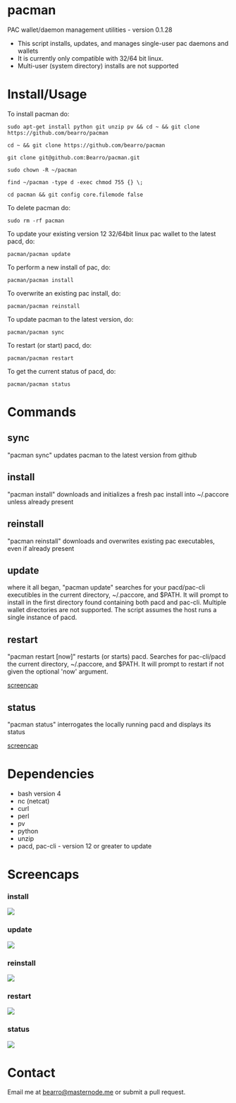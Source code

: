 # pacman

PAC wallet/daemon management utilities - version 0.1.28

* This script installs, updates, and manages single-user pac daemons and wallets
* It is currently only compatible with 32/64 bit linux.
* Multi-user (system directory) installs are not supported

# Install/Usage

To install pacman do:

    sudo apt-get install python git unzip pv && cd ~ && git clone https://github.com/bearro/pacman

    cd ~ && git clone https://github.com/bearro/pacman

    git clone git@github.com:Bearro/pacman.git

    sudo chown -R ~/pacman

    find ~/pacman -type d -exec chmod 755 {} \;

    cd pacman && git config core.filemode false



To delete pacman do:

    sudo rm -rf pacman

To update your existing version 12 32/64bit linux pac wallet to the latest
pacd, do:

    pacman/pacman update

To perform a new install of pac, do:

    pacman/pacman install

To overwrite an existing pac install, do:

    pacman/pacman reinstall

To update pacman to the latest version, do:

    pacman/pacman sync

To restart (or start) pacd, do:

    pacman/pacman restart

To get the current status of pacd, do:

    pacman/pacman status


# Commands

## sync

"pacman sync" updates pacman to the latest version from github

## install

"pacman install" downloads and initializes a fresh pac install into ~/.paccore
unless already present

## reinstall

"pacman reinstall" downloads and overwrites existing pac executables, even if
already present

## update

where it all began, "pacman update" searches for your pacd/pac-cli
executibles in the current directory, ~/.paccore, and $PATH.  It will prompt
to install in the first directory found containing both pacd and pac-cli.
Multiple wallet directories are not supported. The script assumes the host runs
a single instance of pacd.

## restart

"pacman restart [now]" restarts (or starts) pacd. Searches for pac-cli/pacd
the current directory, ~/.paccore, and $PATH. It will prompt to restart if not
given the optional 'now' argument.

<a href="#restart-1">screencap</a>

## status

"pacman status" interrogates the locally running pacd and displays its status

<a href="#status-1">screencap</a>

# Dependencies

* bash version 4
* nc (netcat)
* curl
* perl
* pv
* python
* unzip
* pacd, pac-cli - version 12 or greater to update

# Screencaps

### install

<img src="https://raw.githubusercontent.com/bearro/pacman/master/screencaps/pacman_0.1-install.png">

### update

<img src="https://raw.githubusercontent.com/bearro/pacman/master/screencaps/pacman_0.1-update.png">

### reinstall

<img src="https://raw.githubusercontent.com/bearro/pacman/master/screencaps/pacman_0.1-reinstall.png">

### restart

<img src="https://raw.githubusercontent.com/bearro/pacman/master/screencaps/pacman_0.1-restart.png">

### status

<img src="https://raw.githubusercontent.com/bearro/pacman/master/screencaps/pacman_0.1-status.png">

# Contact

Email me at bearro@masternode.me or submit a pull request.
